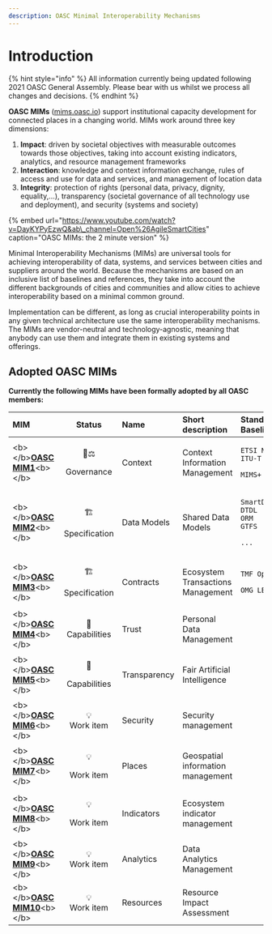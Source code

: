 ```yaml
---
description: OASC Minimal Interoperability Mechanisms
---
```


# Introduction

{% hint style="info" %}
All information currently being updated following 2021 OASC General Assembly. Please bear with us whilst we process all changes and decisions.
{% endhint %}

**OASC MIMs** \([mims.oasc.io](http://mims.oasc.io/)\) support institutional capacity development for connected places in a changing world. MIMs work around three key dimensions:

1. **Impact**: driven by societal objectives with measurable outcomes towards those objectives, taking into account existing indicators, analytics, and resource management frameworks
2. **Interaction**: knowledge and context information exchange, rules of access and use for data and services, and management of location data
3. **Integrity**: protection of rights \(personal data, privacy, dignity, equality,…\), transparency \(societal governance of all technology use and deployment\), and security \(systems and society\)

{% embed url="https://www.youtube.com/watch?v=DayKYPyEzwQ&ab\_channel=Open%26AgileSmartCities" caption="OASC MIMs: the 2 minute version" %}

Minimal Interoperability Mechanisms \(MIMs\) are universal tools for achieving interoperability of data, systems, and services between cities and suppliers around the world. Because the mechanisms are based on an inclusive list of baselines and references, they take into account the different backgrounds of cities and communities and allow cities to achieve interoperability based on a minimal common ground.

Implementation can be different, as long as crucial interoperability points in any given technical architecture use the same interoperability mechanisms. The MIMs are vendor-neutral and technology-agnostic, meaning that anybody can use them and integrate them in existing systems and offerings.

## Adopted OASC MIMs

**Currently the following MIMs have been formally adopted by all OASC members:**

<table>
  <thead>
    <tr>
      <th style="text-align:left">MIM</th>
      <th style="text-align:center">Status</th>
      <th style="text-align:left">Name</th>
      <th style="text-align:left">Short description</th>
      <th style="text-align:left">Standards and Baselines</th>
    </tr>
  </thead>
  <tbody>
    <tr>
      <td style="text-align:left">&lt;b&gt;&lt;/b&gt;<a href="../interaction/oasc-mim-1-context.md"><b>OASC MIM1</b></a>&lt;b&gt;&lt;/b&gt;</td>
      <td
      style="text-align:center">
        <p>&#x1F469;&#x2696;</p>
        <p>Governance</p>
        </td>
        <td style="text-align:left">Context</td>
        <td style="text-align:left">Context Information Management</td>
        <td style="text-align:left">
          <p><code>ETSI NGSI-LD <br />ITU-T SG20 DPM</code>
          </p>
          <p><code>MIMS+</code>
          </p>
        </td>
    </tr>
    <tr>
      <td style="text-align:left">&lt;b&gt;&lt;/b&gt;<a href="../architecture-and-data-models/oasc-mim-2-data-models.md"><b>OASC MIM2</b></a>&lt;b&gt;&lt;/b&gt;</td>
      <td
      style="text-align:center">
        <p>&#x1F3D7;</p>
        <p>Specification</p>
        </td>
        <td style="text-align:left">Data Models</td>
        <td style="text-align:left">Shared Data Models</td>
        <td style="text-align:left">
          <p><code>SmartDataModels<br />DTDL<br />ORM<br />GTFS</code>
          </p>
          <p><code>...</code>
          </p>
        </td>
    </tr>
    <tr>
      <td style="text-align:left">&lt;b&gt;&lt;/b&gt;<a href="../interaction/oasc-mim-3-contracts.md"><b>OASC MIM3</b></a>&lt;b&gt;&lt;/b&gt;</td>
      <td
      style="text-align:center">
        <p>&#x1F3D7;</p>
        <p>Specification</p>
        </td>
        <td style="text-align:left">Contracts</td>
        <td style="text-align:left">Ecosystem Transactions Management</td>
        <td style="text-align:left">
          <p><code>TMF Open APIs</code>
          </p>
          <p><code>OMG LETS*</code>
          </p>
        </td>
    </tr>
    <tr>
      <td style="text-align:left">&lt;b&gt;&lt;/b&gt;<a href="../integrity/oasc-mim4-trust/"><b>OASC MIM4</b></a>&lt;b&gt;&lt;/b&gt;</td>
      <td
      style="text-align:center">&#x1F9E9;
        <br />Capabilities</td>
        <td style="text-align:left">Trust</td>
        <td style="text-align:left">Personal Data Management</td>
        <td style="text-align:left"></td>
    </tr>
    <tr>
      <td style="text-align:left">&lt;b&gt;&lt;/b&gt;<a href="../integrity/oasc-mim5-transparency.md"><b>OASC MIM5</b></a>&lt;b&gt;&lt;/b&gt;</td>
      <td
      style="text-align:center">
        <p>&#x1F9E9;</p>
        <p>Capabilities</p>
        </td>
        <td style="text-align:left">Transparency</td>
        <td style="text-align:left">Fair Artificial Intelligence</td>
        <td style="text-align:left"></td>
    </tr>
    <tr>
      <td style="text-align:left">&lt;b&gt;&lt;/b&gt;<a href="../integrity/oasc-mim6-security.md"><b>OASC MIM6</b></a>&lt;b&gt;&lt;/b&gt;</td>
      <td
      style="text-align:center">&#x1F4A1;
        <br />Work item</td>
        <td style="text-align:left">Security</td>
        <td style="text-align:left">Security management</td>
        <td style="text-align:left"></td>
    </tr>
    <tr>
      <td style="text-align:left">&lt;b&gt;&lt;/b&gt;<a href="../interaction/oasc-mim7-places.md"><b>OASC MIM7</b></a>&lt;b&gt;&lt;/b&gt;</td>
      <td
      style="text-align:center">
        <p>&#x1F4A1;</p>
        <p>Work item</p>
        </td>
        <td style="text-align:left">Places</td>
        <td style="text-align:left">Geospatial information management</td>
        <td style="text-align:left"></td>
    </tr>
    <tr>
      <td style="text-align:left">&lt;b&gt;&lt;/b&gt;<a href="../impact/oasc-mim8-indicators.md"><b>OASC MIM8</b></a>&lt;b&gt;&lt;/b&gt;</td>
      <td
      style="text-align:center">
        <p>&#x1F4A1;</p>
        <p>Work item</p>
        </td>
        <td style="text-align:left">Indicators</td>
        <td style="text-align:left">Ecosystem indicator management</td>
        <td style="text-align:left"></td>
    </tr>
    <tr>
      <td style="text-align:left">&lt;b&gt;&lt;/b&gt;<a href="../impact/oasc-mim9-analytics.md"><b>OASC MIM9</b></a>&lt;b&gt;&lt;/b&gt;</td>
      <td
      style="text-align:center">&#x1F4A1;
        <br />Work item</td>
        <td style="text-align:left">Analytics</td>
        <td style="text-align:left">Data Analytics Management</td>
        <td style="text-align:left"></td>
    </tr>
    <tr>
      <td style="text-align:left">&lt;b&gt;&lt;/b&gt;<a href="../impact/oasc-mim10-resources.md"><b>OASC MIM10</b></a>&lt;b&gt;&lt;/b&gt;</td>
      <td
      style="text-align:center">&#x1F4A1;
        <br />Work item</td>
        <td style="text-align:left">Resources</td>
        <td style="text-align:left">Resource Impact Assessment</td>
        <td style="text-align:left"></td>
    </tr>
  </tbody>
</table>

